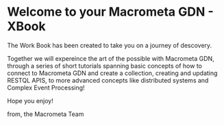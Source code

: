 # Welcome to your Macrometa GDN - XBook

The Work Book has been created to take you on a journey of descovery.

Together we will expereince the art of the possible with Macrometa GDN, 
through a series of short tutorials spanning basic concepts of how to
connect to Macrometa GDN and create a collection, creating and updating 
RESTQL APIS, to more advanced concepts like distributed systems and Complex
Event Processing!

Hope you enjoy!

from,
the Macrometa Team


```{tableofcontents}
```
